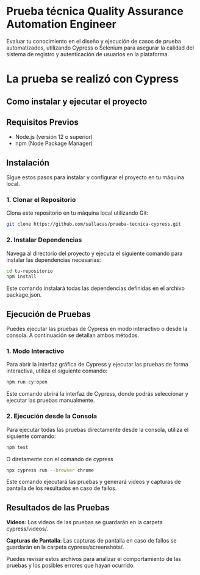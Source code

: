 # Prueba técnica Quality Assurance Automation Engineer

Evaluar tu conocimiento en el diseño y ejecución de casos de prueba automatizados, utilizando Cypress o Selenium para asegurar la calidad del sistema de registro y autenticación de usuarios en la plataforma.

# La prueba se realizó con Cypress

## Como instalar y ejecutar el proyecto

## Requisitos Previos

- Node.js (versión 12 o superior)
- npm (Node Package Manager)

## Instalación

Sigue estos pasos para instalar y configurar el proyecto en tu máquina local.

### 1. Clonar el Repositorio

Clona este repositorio en tu máquina local utilizando Git:

```bash
git clone https://github.com/sallacas/prueba-tecnica-cypress.git
```
### 2. Instalar Dependencias
Navega al directorio del proyecto y ejecuta el siguiente comando para instalar las dependencias necesarias:

```bash
cd tu-repositorio
npm install
```

Este comando instalará todas las dependencias definidas en el archivo package.json.

## Ejecución de Pruebas
Puedes ejecutar las pruebas de Cypress en modo interactivo o desde la consola. A continuación se detallan ambos métodos.

### 1. Modo Interactivo
Para abrir la interfaz gráfica de Cypress y ejecutar las pruebas de forma interactiva, utiliza el siguiente comando:

```bash
npm run cy:open
```
Este comando abrirá la interfaz de Cypress, donde podrás seleccionar y ejecutar las pruebas manualmente.

### 2. Ejecución desde la Consola
Para ejecutar todas las pruebas directamente desde la consola, utiliza el siguiente comando:

```bash
npm test
```

O diretamente con el comando de cypress

```bash
npx cypress run --browser chrome
```

Este comando ejecutará las pruebas y generará videos y capturas de pantalla de los resultados en caso de fallos.

## Resultados de las Pruebas

**Videos**: Los videos de las pruebas se guardarán en la carpeta cypress/videos/.

**Capturas de Pantalla**: Las capturas de pantalla en caso de fallos se guardarán en la carpeta cypress/screenshots/.

Puedes revisar estos archivos para analizar el comportamiento de las pruebas y los posibles errores que hayan ocurrido.